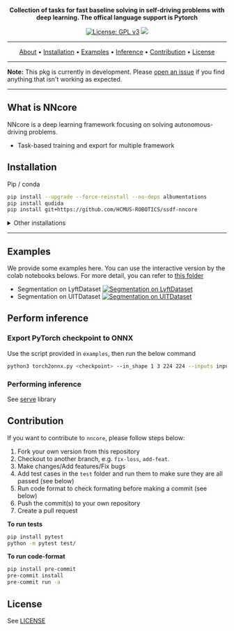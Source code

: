 <div align="center">


**Collection of tasks for fast baseline solving in self-driving problems with deep learning. The offical language support is Pytorch**

[![License: GPL v3](https://img.shields.io/badge/License-GPLv3-blue.svg)](https://www.gnu.org/licenses/gpl-3.0)
![](https://github.com/HCMUS-ROBOTICS/ssdf-nncore/actions/workflows/workflows.yml/badge.svg)

---

<p align="center">
  <a href="#what-is-nncore">About</a> •
  <a href="#installation">Installation</a> •
  <a href="#examples">Examples</a> •
  <a href="#perform-inference">Inference</a> •
  <a href="#contribution">Contribution</a> •
  <a href="#license">License</a>
</p>

</div>

---

**Note:** This pkg is currently in development. Please [open an issue](https://github.com/HCMUS-ROBOTICS/ssdf-nncore/issues/new/choose) if you find anything that isn't working as expected.

---

## What is NNcore

NNcore is a deep learning framework focusing on solving autonomous-driving problems.

- Task-based training and export for multiple framework

## Installation

Pip / conda

```bash
pip install --upgrade --force-reinstall --no-deps albumentations
pip install qudida
pip install git+https://github.com/HCMUS-ROBOTICS/ssdf-nncore
```

<details>
<summary>Other installations</summary>

To install **nncore** and develop locally

```bash
git clone https://github.com/HCMUS-ROBOTICS/ssdf-nncore nncore
cd nncore
pip install -e .
```
</details>

---

## Examples
We provide some examples here. You can use the interactive version by the colab notebooks belows. For more detail, you can refer to [this folder](examples)
- Segmentation on LyftDataset [![Segmentation on LyftDataset](https://colab.research.google.com/assets/colab-badge.svg)](https://colab.research.google.com/github/HCMUS-ROBOTICS/ssdf-nncore-examples/blob/main/segmentation/Lyft.ipynb)
- Segmentation on UITDataset [![Segmentation on UITDataset](https://colab.research.google.com/assets/colab-badge.svg)](https://colab.research.google.com/github/HCMUS-ROBOTICS/ssdf-nncore-examples/blob/main/segmentation/UIT.ipynb)

## Perform inference

### Export PyTorch checkpoint to ONNX

Use the script provided in `examples`, then run the below command

```bash
python3 torch2onnx.py <checkpoint> --in_shape 1 3 224 224 --inputs input --outputs output
```

### Performing inference

See [serve](serve) library

## Contribution

If you want to contribute to `nncore`, please follow steps below:
1. Fork your own version from this repository
1. Checkout to another branch, e.g. `fix-loss`, `add-feat`.
1. Make changes/Add features/Fix bugs
1. Add test cases in the `test` folder and run them to make sure they are all passed (see below)
1. Run code format to check formating before making a commit (see below)
1. Push the commit(s) to your own repository
1. Create a pull request

**To run tests**
```bash
pip install pytest
python -m pytest test/
```

**To run code-format**
```bash
pip install pre-commit
pre-commit install
pre-commit run -a
```

## License
See [LICENSE](LICENSE)

